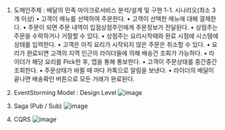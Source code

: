 1. 도메인주제 : 배달의 민족 마이크로서비스 분석/설계 및 구현
1-1. 시나리오(최소 3개 이상)
• 고객이 메뉴를 선택하여 주문한다.
• 고객이 선택한 메뉴에 대해 결제한다.
• 주문이 되면 주문 내역이 입점상점주인에게 주문정보가 전달된다.
• 상점주는 주문을 수락하거나 거절할 수 있다.
• 상점주는 요리시작때와 완료 시점에 시스템에 상태를 입력한다.
• 고객은 아직 요리가 시작되지 않은 주문은 취소할 수 있다.
• 요리가 완료되면 고객의 지역 인근의 라이더들에 의해 배송건 조회가 가능하다.
• 라이더가 해당 요리를 Pick한 후, 앱을 통해 통보한다.
• 고객이 주문상태를 중간중간 조회한다.
• 주문상태가 바뀔 때 마다 카톡으로 알림을 보낸다.
• 라이더의 배달이 끝나면 배송확인 버튼으로 모든 거래가 완료된다.

2. EventStorming Model : Design Level
![image](https://github.com/heri0130/delivery-harry/assets/133316599/a415485c-d279-49a3-b877-f084974381d2)

3. Saga (Pub / Sub)
![image](https://github.com/heri0130/delivery-harry/assets/103555301/1da1bb23-e732-45a1-80d3-f50ed8d312ec)

4. CQRS
![image](https://github.com/heri0130/delivery-harry/assets/103555301/2ad582e9-8ffd-4887-91c4-0f79e4702899)


